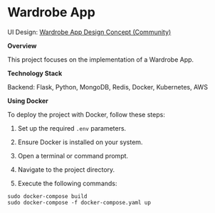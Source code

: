 # Wardrobe App

UI Design: [Wardrobe App Design Concept (Community)](https://www.figma.com/file/Bs6gvMOT2l6kqoPFnOIPoC/Wardrobe-App-Design-Concept-(Community)?type=design&node-id=869-9046&mode=design)

**Overview**

This project focuses on the implementation of a Wardrobe App.

**Technology Stack**

Backend: Flask, Python, MongoDB, Redis, Docker, Kubernetes, AWS

**Using Docker**

To deploy the project with Docker, follow these steps:

1. Set up the required `.env` parameters.

2. Ensure Docker is installed on your system.

3. Open a terminal or command prompt.

4. Navigate to the project directory.

5. Execute the following commands:

```
sudo docker-compose build
sudo docker-compose -f docker-compose.yaml up
```
